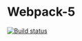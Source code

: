 # Webpack-5

[![Build status](https://ci.appveyor.com/api/projects/status/b3kj526orw40ttor?svg=true)](https://ci.appveyor.com/project/korobprog/frontend-htth)
